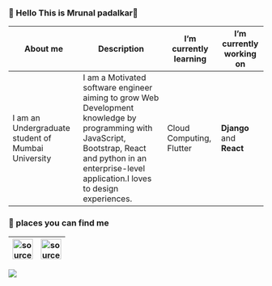 ### :cake: Hello This is Mrunal padalkar👋
 
 
 | About me | Description |I’m currently learning | I’m currently working on
 | ------------- | ------------- | ------------- | ------------- | 
 | I am an Undergraduate student of Mumbai University</strong> | I am a Motivated software engineer aiming to grow Web Development knowledge by programming with JavaScript, Bootstrap, React and python in an enterprise-level application.I loves to design experiences. | Cloud Computing, Flutter | <b>Django</b> and <b>React</b> |

 ### :cake: places you can find me 

|<a href="https://www.linkedin.com/in/mrunal-padalkar-b64a3b19b/" target="_blank" rel="noopener noreferrer"><img src="https://i.imgur.com/kF9HMpz.png" width=40px height=40px title="source: imgur.com" /></a>   | <a href="mailto: mrunalvilas@gmail.com"><img src="https://1000logos.net/wp-content/uploads/2018/05/Gmail-logo.png" width=40px height=40px title="source: imgur.com" /></a> |
| ------------- | ------------- |




![](https://komarev.com/ghpvc/?username=mrunalvilas&style=plastic&&label=Visitor+alert)



 <br>
